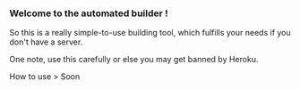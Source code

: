 ### Welcome to the automated builder ! ###

So this is a really simple-to-use building tool, which fulfills your needs if you don't have a server.

One note, use this carefully or else you may get banned by Heroku.

How to use > Soon
